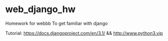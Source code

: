 # web_django_hw
Homework for webbb
To get familiar with django

Tutorial:
https://docs.djangoproject.com/en/3.1/ && http://www.python3.vip

